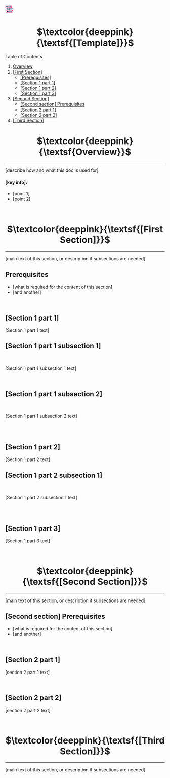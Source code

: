 <a href="/readme.md"><img src="/docs/images/PlayEveryWareLogo.gif" alt="Lobby Screenshot" width="5%"/></a>

# <div align="center">$\textcolor{deeppink}{\textsf{[Template]}}$</div> <a name="[template]" />


Table of Contents
1. [Overview](#overview)
2. [[First Section]](#[first-section])
    * [[Prerequisites]](#prerequisites)
    * [[Section 1 part 1]](#[section-1-part-1])
    * [[Section 1 part 2]](#[section-1-part-2])
    * [[Section 1 part 3]](#[section-1-part-3])
3. [[Second Section]](#[second-section])
    * [[Second section] Prerequisites](#[second-section]-prerequisites)
    * [[Section 2 part 1]](#[section-2-part-1])
    * [[Section 2 part 2]](#[section-2-part-2])
4. [[Third Section]](#[third-section])


# <div align="center">$\textcolor{deeppink}{\textsf{Overview}}$</div> <a name="overview" />
---

[describe how and what this doc is used for] 

#### [key info]:
* [point 1]
* [point 2]

<br />

# <div align="center">$\textcolor{deeppink}{\textsf{[First Section]}}$</div> <a name="[first-section]" />
---

[main text of this section, or description if subsections are needed]

## Prerequisites
* [what is required for the content of this section]
* [and another]

<br />

## [Section 1 part 1]

[Section 1 part 1 text]

## [Section 1 part 1 subsection 1]
<br />

[Section 1 part 1  subsection 1 text]

<br />

## [Section 1 part 1 subsection 2]
<br />

[Section 1 part 1  subsection 2 text]

<br />

<br />

## [Section 1 part 2]

[Section 1 part 2 text]

## [Section 1 part 2 subsection 1]
<br />

[Section 1 part 2  subsection 1 text]

<br />

<br />

## [Section 1 part 3]

[Section 1 part 3 text]

<br />

# <div align="center">$\textcolor{deeppink}{\textsf{[Second Section]}}$</div> <a name="[second-section]" />
---

[main text of this section, or description if subsections are needed]

## [Second section] Prerequisites
* [what is required for the content of this section]
* [and another]

<br />

## [Section 2 part 1]

[section 2 part 1 text]

<br />

## [Section 2 part 2]

[section 2 part 2 text]

<br />

# <div align="center">$\textcolor{deeppink}{\textsf{[Third Section]}}$</div> <a name="[third-section]" />
---

[main text of this section, or description if subsections are needed]

